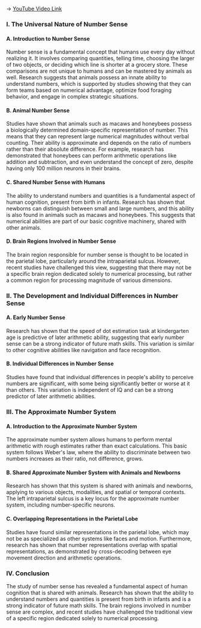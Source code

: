 -> [YouTube Video Link](https://www.youtube.com/watch?v=W2PY6z1Wddg&list=PLUl4u3cNGP60IKRN_pFptIBxeiMc0MCJP&index=11&pp=iAQB)

### I. The Universal Nature of Number Sense
#### A. Introduction to Number Sense

Number sense is a fundamental concept that humans use every day without realizing it. It involves comparing quantities, telling time, choosing the larger of two objects, or deciding which line is shorter at a grocery store. These comparisons are not unique to humans and can be mastered by animals as well. Research suggests that animals possess an innate ability to understand numbers, which is supported by studies showing that they can form teams based on numerical advantage, optimize food foraging behavior, and engage in complex strategic situations.

#### B. Animal Number Sense

Studies have shown that animals such as macaws and honeybees possess a biologically determined domain-specific representation of number. This means that they can represent large numerical magnitudes without verbal counting. Their ability is approximate and depends on the ratio of numbers rather than their absolute difference. For example, research has demonstrated that honeybees can perform arithmetic operations like addition and subtraction, and even understand the concept of zero, despite having only 100 million neurons in their brains.

#### C. Shared Number Sense with Humans

The ability to understand numbers and quantities is a fundamental aspect of human cognition, present from birth in infants. Research has shown that newborns can distinguish between small and large numbers, and this ability is also found in animals such as macaws and honeybees. This suggests that numerical abilities are part of our basic cognitive machinery, shared with other animals.

#### D. Brain Regions Involved in Number Sense

The brain region responsible for number sense is thought to be located in the parietal lobe, particularly around the intraparietal sulcus. However, recent studies have challenged this view, suggesting that there may not be a specific brain region dedicated solely to numerical processing, but rather a common region for processing magnitude of various dimensions.

### II. The Development and Individual Differences in Number Sense
#### A. Early Number Sense

Research has shown that the speed of dot estimation task at kindergarten age is predictive of later arithmetic ability, suggesting that early number sense can be a strong indicator of future math skills. This variation is similar to other cognitive abilities like navigation and face recognition.

#### B. Individual Differences in Number Sense

Studies have found that individual differences in people's ability to perceive numbers are significant, with some being significantly better or worse at it than others. This variation is independent of IQ and can be a strong predictor of later arithmetic abilities.

### III. The Approximate Number System
#### A. Introduction to the Approximate Number System

The approximate number system allows humans to perform mental arithmetic with rough estimates rather than exact calculations. This basic system follows Weber's law, where the ability to discriminate between two numbers increases as their ratio, not difference, grows.

#### B. Shared Approximate Number System with Animals and Newborns

Research has shown that this system is shared with animals and newborns, applying to various objects, modalities, and spatial or temporal contexts. The left intraparietal sulcus is a key locus for the approximate number system, including number-specific neurons.

#### C. Overlapping Representations in the Parietal Lobe

Studies have found similar representations in the parietal lobe, which may not be as specialized as other systems like faces and motion. Furthermore, research has shown that number representations overlap with spatial representations, as demonstrated by cross-decoding between eye movement direction and arithmetic operations.

### IV. Conclusion
The study of number sense has revealed a fundamental aspect of human cognition that is shared with animals. Research has shown that the ability to understand numbers and quantities is present from birth in infants and is a strong indicator of future math skills. The brain regions involved in number sense are complex, and recent studies have challenged the traditional view of a specific region dedicated solely to numerical processing.